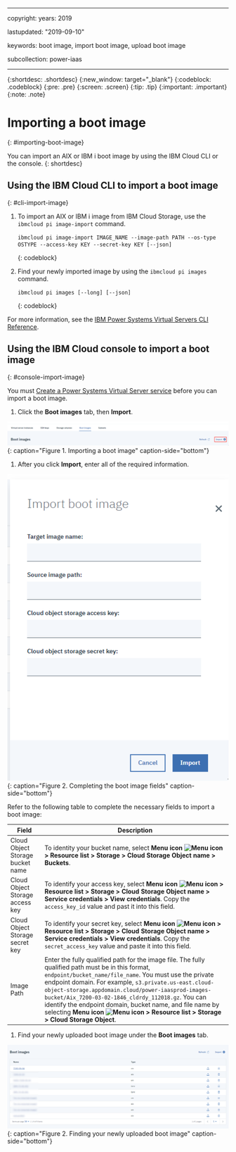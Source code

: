 ﻿---

copyright:
  years: 2019

lastupdated: "2019-09-10"

keywords: boot image, import boot image, upload boot image

subcollection: power-iaas

---

{:shortdesc: .shortdesc}
{:new_window: target="_blank"}
{:codeblock: .codeblock}
{:pre: .pre}
{:screen: .screen}
{:tip: .tip}
{:important: .important}
{:note: .note}

# Importing a boot image
{: #importing-boot-image}

You can import an AIX or IBM i boot image by using the IBM Cloud CLI or the console.
{: shortdesc}

## Using the IBM Cloud CLI to import a boot image
{: #cli-import-image}

1. To import an AIX or IBM i image from IBM Cloud Storage, use the `ibmcloud pi image-import` command.

    ```shell
    ibmcloud pi image-import IMAGE_NAME --image-path PATH --os-type OSTYPE --access-key KEY --secret-key KEY [--json]
    ```
    {: codeblock}

2. Find your newly imported image by using the `ibmcloud pi images` command.

    ```shell
    ibmcloud pi images [--long] [--json]
    ```
    {: codeblock}

For more information, see the [IBM Power Systems Virtual Servers CLI Reference](/docs/power-iaas-cli-plugin?topic=power-iaas-cli-plugin-power-iaas-cli-reference#ibmcloud-pi-image-import).

## Using the IBM Cloud console to import a boot image
{: #console-import-image}

You must [Create a Power Systems Virtual Server service](/docs/infrastructure/power-iaas?topic=power-iaas-creating-power-virtual-server) before you can import a boot image.

1. Click the **Boot images** tab, then **Import**.

  ![Importing a boot image](./images/console-boot-image-import.png "Importing a boot image"){: caption="Figure 1. Importing a boot image" caption-side="bottom"}

1. After you click **Import**, enter all of the required information.

  ![Completing the boot image fields](./images/console-boot-image-fields.png "Completing the boot image fields"){: caption="Figure 2. Completing the boot image fields" caption-side="bottom"}

Refer to the following table to complete the necessary fields to import a boot image:

| Field | Description |
| ------| ------------|
| Cloud Object Storage bucket name | To identity your bucket name, select **Menu icon ![Menu icon](../icons/icon_hamburger.svg "Menu icon") > Resource list > Storage > Cloud Storage Object name > Buckets**. |
| Cloud Object Storage access key | To identify your access key, select **Menu icon ![Menu icon](../icons/icon_hamburger.svg "Menu icon") > Resource list > Storage > Cloud Storage Object name > Service credentials > View credentials**. Copy the `access_key_id` value and past it into this field. |
| Cloud Object Storage secret key | To identify your secret key, select **Menu icon ![Menu icon](../icons/icon_hamburger.svg "Menu icon") > Resource list > Storage > Cloud Storage Object name > Service credentials > View credentials**. Copy the `secret_access_key` value and paste it into this field. |
| Image Path | Enter the fully qualified path for the image file. The fully qualified path must be in this format, `endpoint/bucket_name/file_name`. You must use the private endpoint domain. For example, `s3.private.us-east.cloud-object-storage.appdomain.cloud/power-iaasprod-images-bucket/Aix_7200-03-02-1846_cldrdy_112018.gz`. You can identify the endpoint domain, bucket name, and file name by selecting **Menu icon ![Menu icon](../icons/icon_hamburger.svg "Menu icon") > Resource list > Storage > Cloud Storage Object**.

1. Find your newly uploaded boot image under the **Boot images** tab.

  ![Finding your newly uploaded boot image](./images/console-boot-image-tab.png "Finding your newly uploaded boot image"){: caption="Figure 2. Finding your newly uploaded boot image" caption-side="bottom"}
